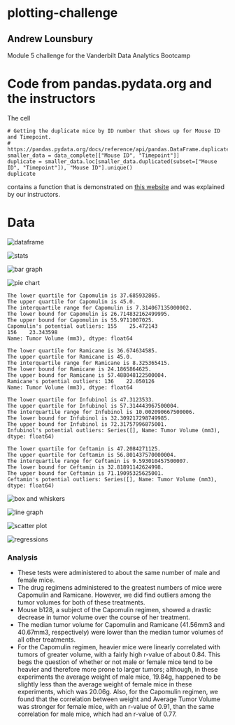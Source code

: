 # plotting-challenge
## Andrew Lounsbury
Module 5 challenge for the Vanderbilt Data Analytics Bootcamp

# Code from pandas.pydata.org and the instructors
The cell 
```
# Getting the duplicate mice by ID number that shows up for Mouse ID and Timepoint. 
# https://pandas.pydata.org/docs/reference/api/pandas.DataFrame.duplicated.html
smaller_data = data_complete[["Mouse ID", "Timepoint"]]
duplicate = smaller_data.loc[smaller_data.duplicated(subset=["Mouse ID", "Timepoint"]), "Mouse ID"].unique()
duplicate
```
contains a function that is demonstrated on [this website](https://pandas.pydata.org/docs/reference/api/pandas.DataFrame.duplicated.html) and was explained by our instructors. 

# Data
![dataframe](images/df.png)

![stats](images/stats.png)

![bar graph](images/1_bar.png)

![pie chart](images/2_pie.png)

```text
The lower quartile for Capomulin is 37.685932865.
The upper quartile for Capomulin is 45.0.
The interquartile range for Capomulin is 7.314067135000002.
The lower bound for Capomulin is 26.714832162499995.
The upper bound for Capomulin is 55.9711007025.
Capomulin's potential outliers: 155    25.472143
156    23.343598
Name: Tumor Volume (mm3), dtype: float64

The lower quartile for Ramicane is 36.674634585.
The upper quartile for Ramicane is 45.0.
The interquartile range for Ramicane is 8.325365415.
The lower bound for Ramicane is 24.1865864625.
The upper bound for Ramicane is 57.488048122500004.
Ramicane's potential outliers: 136    22.050126
Name: Tumor Volume (mm3), dtype: float64

The lower quartile for Infubinol is 47.3123533.
The upper quartile for Infubinol is 57.314443967500004.
The interquartile range for Infubinol is 10.002090667500006.
The lower bound for Infubinol is 32.309217298749985.
The upper bound for Infubinol is 72.31757996875001.
Infubinol's potential outliers: Series([], Name: Tumor Volume (mm3), dtype: float64)

The lower quartile for Ceftamin is 47.2084271125.
The upper quartile for Ceftamin is 56.801437570000004.
The interquartile range for Ceftamin is 9.593010457500007.
The lower bound for Ceftamin is 32.81891142624998.
The upper bound for Ceftamin is 71.19095325625001.
Ceftamin's potential outliers: Series([], Name: Tumor Volume (mm3), dtype: float64)
```

![box and whiskers](images/3_baw.png)

![line graph](images/4_line.png)

![scatter plot](images/5_regression.png)

![regressions](images/6_regressions.png)

### Analysis
- These tests were administered to about the same number of male and female mice. 
- The drug regimens administered to the greatest numbers of mice were Capomulin and Ramicane. However, we did find outliers among the tumor volumes for both of these treatments. 
- Mouse b128, a subject of the Capomulin regimen, showed a drastic decrease in tumor volume over the course of her treatment. 
- The median tumor volume for Capomulin and Ramicane (41.56mm3 and 40.67mm3, respectively) were lower than the median tumor volumes of all other treatments. 
- For the Capomulin regimen, heavier mice were linearly correlated with tumors of greater volume, with a fairly high r-value of about 0.84. This begs the question of whether or not male or female mice tend to be heavier and therefore more prone to larger tumors; although, in these experiments the average weight of male mice, 19.84g, happened to be slightly less than the average weight of female mice in these experiments, which was 20.06g. Also, for the Capomulin regimen, we found that the correlation between weight and Average Tumor Volume was stronger for female mice, with an r-value of 0.91, than the same correlation for male mice, which had an r-value of 0.77. 